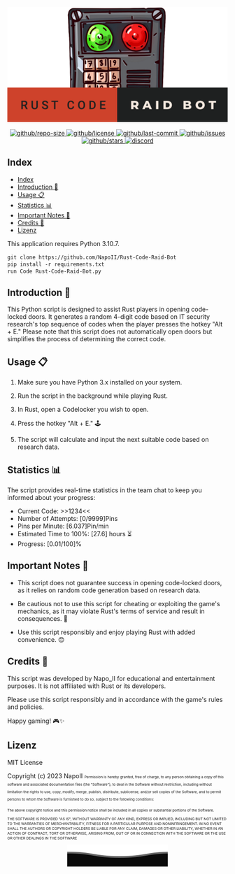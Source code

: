 ![Readme_top.png](https://raw.githubusercontent.com/NapoII/Rust-Code-Raid-Bot/main/README_img/Readme_top.png)

<p align="center">

<a href="https://github.com/NapoII/Rust-Code-Raid-Bot/archive/refs/heads/main.zip">
    <img src="https://img.shields.io/github/repo-size/NapoII/Rust-Code-Raid-Bot?style=for-the-badge" alt="github/repo-size">
</a>

<a href="https://github.com/NapoII/Rust-Code-Raid-Bot/blob/main/LICENSE">
    <img src="https://img.shields.io/github/license/NapoII/Rust-Code-Raid-Bot?style=for-the-badge" alt="github/license">
</a>

<a href="https://github.com/NapoII/Rust-Code-Raid-Bot/actions">
    <img src="https://img.shields.io/github/last-commit/NapoII/Rust-Code-Raid-Bot?style=for-the-badge" alt="github/last-commit">
</a>

<a href="https://github.com/NapoII/Rust-Code-Raid-Bot/issues">
    <img src="https://img.shields.io/github/issues/NapoII/Rust-Code-Raid-Bot?style=for-the-badge" alt="github/issues">
</a>

<a href="https://github.com/NapoII/Rust-Code-Raid-Bot/stargazers">
    <img src="https://img.shields.io/github/stars/NapoII/Rust-Code-Raid-Bot?style=for-the-badge" alt="github/stars">
</a>

<a href="https://discord.gg/g7EW4P65">
    <img src="https://img.shields.io/discord/190307701169979393?style=for-the-badge" alt="discord">
</a>
</p>

## Index

- [Index](#index)
- [Introduction 🚀](#introduction-)
- [Usage 📋](#usage-)
- [Statistics 📊](#statistics-)
- [Important Notes 🚨](#important-notes-)
- [Credits 🙌](#credits-)
- [Lizenz](#lizenz)


This application requires Python 3.10.7.
```
git clone https://github.com/NapoII/Rust-Code-Raid-Bot
pip install -r requirements.txt
run Code Rust-Code-Raid-Bot.py
```

## Introduction 🚀

This Python script is designed to assist Rust players in opening code-locked doors. It generates a random 4-digit code based on IT security research's top sequence of codes when the player presses the hotkey "Alt + E." Please note that this script does not automatically open doors but simplifies the process of determining the correct code.

## Usage 📋

1. Make sure you have Python 3.x installed on your system.

2. Run the script in the background while playing Rust.

3. In Rust, open a Codelocker you wish to open.

4. Press the hotkey "Alt + E." 🕹️

5. The script will calculate and input the next suitable code based on research data.


## Statistics 📊

The script provides real-time statistics in the team chat to keep you informed about your progress:

- Current Code: >>1234<<
- Number of Attempts: [0/9999]Pins
- Pins per Minute: [6.037]Pin/min
- Estimated Time to 100%: [27.6] hours ⏳
- Progress: [0.01/100]%

## Important Notes 🚨

- This script does not guarantee success in opening code-locked doors, as it relies on random code generation based on research data.

- Be cautious not to use this script for cheating or exploiting the game's mechanics, as it may violate Rust's terms of service and result in consequences. 🚫

- Use this script responsibly and enjoy playing Rust with added convenience. 😊

## Credits 🙌

This script was developed by Napo_II for educational and entertainment purposes. It is not affiliated with Rust or its developers.

Please use this script responsibly and in accordance with the game's rules and policies.

Happy gaming! 🎮✨

## Lizenz

MIT License

Copyright (c) 2023 NapoII
<small><small><small>
Permission is hereby granted, free of charge, to any person obtaining a copy
of this software and associated documentation files (the "Software"), to deal
in the Software without restriction, including without limitation the rights
to use, copy, modify, merge, publish, distribute, sublicense, and/or sell
copies of the Software, and to permit persons to whom the Software is
furnished to do so, subject to the following conditions:

The above copyright notice and this permission notice shall be included in all
copies or substantial portions of the Software.

THE SOFTWARE IS PROVIDED "AS IS", WITHOUT WARRANTY OF ANY KIND, EXPRESS OR
IMPLIED, INCLUDING BUT NOT LIMITED TO THE WARRANTIES OF MERCHANTABILITY,
FITNESS FOR A PARTICULAR PURPOSE AND NONINFRINGEMENT. IN NO EVENT SHALL THE
AUTHORS OR COPYRIGHT HOLDERS BE LIABLE FOR ANY CLAIM, DAMAGES OR OTHER
LIABILITY, WHETHER IN AN ACTION OF CONTRACT, TORT OR OTHERWISE, ARISING FROM,
OUT OF OR IN CONNECTION WITH THE SOFTWARE OR THE USE OR OTHER DEALINGS IN THE
SOFTWARE
</small>
<p align="center">
<img src="https://raw.githubusercontent.com/NapoII/NapoII/233630a814f7979f575c7f764dbf1f4804b05332/Bottom.svg" alt="Github Stats" />
</p>
